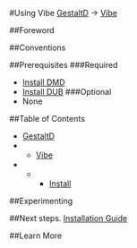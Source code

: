 #Using Vibe
[GestaltD](../README.md) → [Vibe](./README.md)

##Foreword

##Conventions

##Prerequisites
###Required
* [Install DMD](/dmd/README.md)
* [Install DUB](/dub/README.md)
###Optional
* None

##Table of Contents
* [GestaltD](/README.md)
* * [Vibe](./README.md)
* * * [Install](./install.md) 

##Experimenting

##Next steps.
    [Installation Guide](./install.md)

##Learn More

